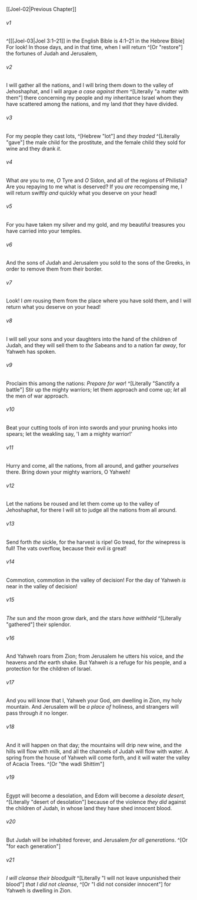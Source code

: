 ﻿---
aliases:
  - Joel 3
---

[[Joel-02|Previous Chapter]]

###### v1
 ^[[[Joel-03|Joel 3:1–21]] in the English Bible is 4:1–21 in the Hebrew Bible] For look! In those days, and in that time, when I will return ^[Or "restore"] the fortunes of Judah and Jerusalem,

###### v2
I will gather all the nations, and I will bring them down to the valley of Jehoshaphat, and I will argue _a case against them_ ^[Literally "a matter with them"] there concerning my people and my inheritance Israel whom they have scattered among the nations, and my land _that_ they have divided.

###### v3
For my people they cast lots, ^[Hebrew "lot"] and _they traded_ ^[Literally "gave"] the male child for the prostitute, and the female child they sold for wine and they drank _it_.

###### v4
What _are_ you to me, _O_ Tyre and _O_ Sidon, and all of the regions of Philistia? Are you repaying to me what is deserved? If you _are_ recompensing me, I will return swiftly _and_ quickly what you deserve on your head!

###### v5
For you have taken my silver and my gold, and my beautiful treasures you have carried into your temples.

###### v6
And the sons of Judah and Jerusalem you sold to the sons of the Greeks, in order to remove them from their border.

###### v7
Look! I _am_ rousing them from the place where you have sold them, and I will return what you deserve on your head!

###### v8
I will sell your sons and your daughters into the hand of the children of Judah, and they will sell them to _the_ Sabeans and to a nation far _away_, for Yahweh has spoken.

###### v9
Proclaim this among the nations:
_Prepare for war_! ^[Literally "Sanctify a battle"]
Stir up the mighty warriors;
let them approach and come up;
_let_ all the men of war approach.

###### v10
Beat your cutting tools of iron into swords
and your pruning hooks into spears;
let the weakling say, 'I am a mighty warrior!'

###### v11
Hurry and come,
all the nations, from all around,
and gather _yourselves_ there.
Bring down your mighty warriors, O Yahweh!

###### v12
Let the nations be roused and let them come up
to the valley of Jehoshaphat,
for there I will sit to judge
all the nations from all around.

###### v13
Send forth _the_ sickle,
for the harvest is ripe!
Go tread,
for _the_ winepress is full!
The vats overflow,
because their evil _is_ great!

###### v14
Commotion, commotion
in the valley of decision!
For the day of Yahweh _is_ near
in the valley of decision!

###### v15
_The_ sun and _the_ moon grow dark,
and _the_ stars _have withheld_ ^[Literally "gathered"] their splendor.

###### v16
And Yahweh roars from Zion;
from Jerusalem he utters his voice,
and _the_ heavens and _the_ earth shake.
But Yahweh _is_ a refuge for his people,
and a protection for the children of Israel.

###### v17
And you will know that I, Yahweh your God,
_am_ dwelling in Zion, my holy mountain.
And Jerusalem will be _a place of_ holiness,
and strangers will pass through _it_ no longer.

###### v18
And it will happen on that day;
the mountains will drip new wine,
and the hills will flow with milk,
and all the channels of Judah will flow with water.
A spring from the house of Yahweh will come forth,
and it will water the valley of Acacia Trees. ^[Or "the wadi Shittim"]

###### v19
Egypt will become a desolation,
and Edom will become a _desolate desert_, ^[Literally "desert of desolation"]
because of the violence _they did_ against the children of Judah,
in whose land they have shed innocent blood.

###### v20
But Judah will be inhabited forever,
and Jerusalem _for all generations_. ^[Or "for each generation"]

###### v21
_I will cleanse their bloodguilt_ ^[Literally "I will not leave unpunished their blood"] _that_ _I did not cleanse_, ^[Or "I did not consider innocent"]
for Yahweh is dwelling in Zion.